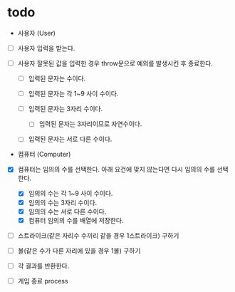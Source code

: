 # todo

- 사용자 (User)
- [ ] 사용자 입력을 받는다.

- [ ] 사용자 잘못된 값을 입력한 경우 throw문으로 예외를 발생시킨 후 종료한다.
    - [ ] 입력된 문자는 수이다.
    - [ ] 입력된 문자는 각 1~9 사이 수이다.
       
    - [ ] 입력된 문자는 3자리 수이다.
      - [ ] 입력된 문자는 3자리이므로 자연수이다.
    - [ ] 입력된 문자는 서로 다른 수이다.
  
- 컴퓨터 (Computer)
- [X] 컴퓨터는 임의의 수를 선택한다. 아래 요건에 맞지 않는다면 다시 임의의 수를 선택한다.

    - [X] 임의의 수는 각 1~9 사이 수이다.
    - [X] 임의의 수는 3자리 수이다.
    - [X] 임의의 수는 서로 다른 수이다.
    - [X] 컴퓨터 임의의 수를 배열에 저장한다.

- [ ] 스트라이크(같은 자리수 수끼리 같을 경우 1스트라이크) 구하기

- [ ] 볼(같은 수가 다른 자리에 있을 경우 1볼) 구하기

- [ ] 각 결과를 반환한다.

- [ ] 게임 종료 process